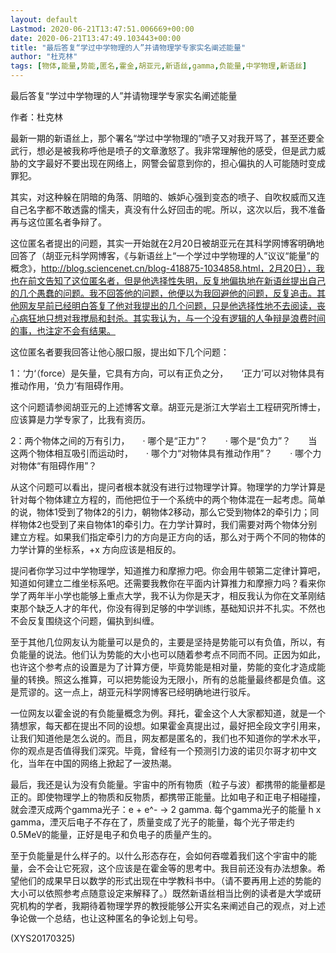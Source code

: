 ```yaml
---
layout: default
Lastmod: 2020-06-21T13:47:51.006669+00:00
date: 2020-06-21T13:47:49.103443+00:00
title: "最后答复“学过中学物理的人”并请物理学专家实名阐述能量"
author: "杜克林"
tags: [物体,能量,势能,匿名,霍金,胡亚元,新语丝,gamma,负能量,中学物理,新语丝]
---
```


最后答复“学过中学物理的人”并请物理学专家实名阐述能量

作者：杜克林

最新一期的新语丝上，那个署名“学过中学物理的”喷子又对我开骂了，甚至还要全武行，想必是被我称呼他是喷子的文章激怒了。我非常理解他的感受，但是武力威胁的文字最好不要出现在网络上，网警会留意到你的，担心偏执的人可能随时变成罪犯。

其实，对这种躲在阴暗的角落、阴暗的、嫉妒心强到变态的喷子、自吹权威而又连自己名字都不敢透露的懦夫，真没有什么好回击的呢。所以，这次以后，我不准备再与这位匿名者争辩了。

这位匿名者提出的问题，其实一开始就在2月20日被胡亚元在其科学网博客明确地回答了（胡亚元科学网博客，《与新语丝上“一个学过中学物理的人”议议“能量”的概念》，http://blog.sciencenet.cn/blog-418875-1034858.html，2月20日），我也在前文告知了这位匿名者，但是他选择性失明，反复地偏执地在新语丝提出自己的几个愚蠢的问题。我不回答他的问题，他便以为我回避他的问题，反复追击。其他网友早前已经明白答复了他对我提出的几个问题，只是他选择性地不去阅读，丧心病狂地只想对我搅局和封杀。其实我认为，与一个没有逻辑的人争辩是浪费时间的事，也注定不会有结果。

这位匿名者要我回答让他心服口服，提出如下几个问题：

1：‘力‘（force）是矢量，它具有方向，可以有正负之分，　　‘正力’可以对物体具有推动作用，‘负力’有阻碍作用。

这个问题请参阅胡亚元的上述博客文章。胡亚元是浙江大学岩土工程研究所博士，应该算是力学专家了，比我有资历。

2：两个物体之间的万有引力，　　·        哪个是“正力”？　　·        哪个是“负力”？　　当这两个物体相互吸引而运动时，　　·        哪个力“对物体具有推动作用”？　　·        哪个力对物体“有阻碍作用”？

从这个问题可以看出，提问者根本就没有进行过物理学计算。物理学的力学计算是针对每个物体建立方程的，而他把位于一个系统中的两个物体混在一起考虑。简单的说，物体1受到了物体2的引力，朝物体2移动，那么它受到物体2的牵引力；同样物体2也受到了来自物体1的牵引力。在力学计算时，我们需要对两个物体分别建立方程。如果我们指定牵引力的方向是正方向的话，那么对于两个不同的物体的力学计算的坐标系，+x 方向应该是相反的。

提问者你学习过中学物理学，知道推力和摩擦力吧。你会用牛顿第二定律计算吧，知道如何建立二维坐标系吧。还需要我教你在平面内计算推力和摩擦力吗？看来你学了两年半小学也能够上重点大学，我不认为你是天才，相反我认为你在文革刚结束那个缺乏人才的年代，你没有得到足够的中学训练，基础知识并不扎实。不然也不会反复围绕这个问题，偏执到纠缠。

至于其他几位网友认为能量可以是负的，主要是坚持是势能可以有负值，所以，有负能量的说法。他们认为势能的大小也可以随着参考点不同而不同。正因为如此，也许这个参考点的设置是为了计算方便，毕竟势能是相对量，势能的变化才造成能量的转换。照这么推算，可以把势能设为无限小，所有的总能量最终都是负值。这是荒谬的。这一点上，胡亚元科学网博客已经明确地进行驳斥。

一位网友以霍金说的有负能量概念为例。拜托，霍金这个人大家都知道，就是一个猜想家，每天都在提出不同的设想。如果霍金真提出过，最好把全段文字引用来，让我们知道他是怎么说的。而且，网友都是匿名的，我们也不知道你的学术水平，你的观点是否值得我们深究。毕竟，曾经有一个预测引力波的诺贝尔哥才初中文化，当年在中国的网络上掀起了一波热潮。

最后，我还是认为没有负能量。宇宙中的所有物质（粒子与波）都携带的能量都是正的。即使物理学上的物质和反物质，都携带正能量。比如电子和正电子相碰撞，就会湮灭成两个gamma光子：e + e^- -> 2 gamma. 每个gamma光子的能量 h x gamma，湮灭后电子不存在了，质量变成了光子的能量，每个光子带走约0.5MeV的能量，正好是电子和负电子的质量产生的。

至于负能量是什么样子的。以什么形态存在，会如何吞噬着我们这个宇宙中的能量，会不会让它死寂，这个应该是在霍金等的思考中。我目前还没有办法想象。希望他们的成果早日以数学的形式出现在中学教科书中。（请不要再用上述的势能的大小可以依照参考点随意设定来解释了。）既然新语丝相当比例的读者是大学或研究机构的学者，我期待着物理学界的教授能够公开实名来阐述自己的观点，对上述争论做一个总结，也让这种匿名的争论划上句号。

(XYS20170325)

